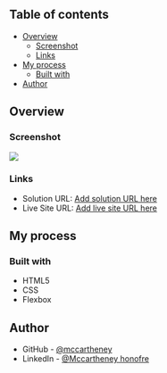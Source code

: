 ## Table of contents

- [Overview](#overview)
  - [Screenshot](#screenshot)
  - [Links](#links)
- [My process](#my-process)
  - [Built with](#built-with)
- [Author](#author)


## Overview

### Screenshot

![](./screenshot.jpg)


### Links

- Solution URL: [Add solution URL here](https://your-solution-url.com)
- Live Site URL: [Add live site URL here](https://your-live-site-url.com)

## My process

### Built with

- HTML5
- CSS
- Flexbox


## Author

- GitHub - [@mccartheney](https://github.com/mccartheney)
- LinkedIn - [@Mccartheney honofre](https://www.linkedin.com/in/mccartheney-honofre-892709292/)